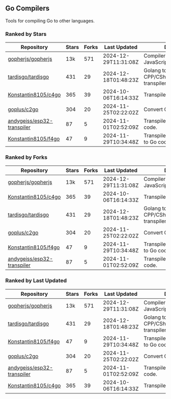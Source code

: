 ## Go Compilers

Tools for compiling Go to other languages.

### Ranked by Stars

| Repository | Stars | Forks | Last Updated | Description | 
|------------|-------|-------|--------------|-------------|
| [gopherjs/gopherjs](https://github.com/gopherjs/gopherjs) | 13k | 571 | 2024-12-29T11:31:08Z |  Compiler from Go to JavaScript. |
| [tardisgo/tardisgo](https://github.com/tardisgo/tardisgo) | 431 | 29 | 2024-12-18T01:48:23Z |  Golang to Haxe to CPP/CSharp/Java/JavaScript transpiler. |
| [Konstantin8105/c4go](https://github.com/Konstantin8105/c4go) | 365 | 39 | 2024-10-06T16:14:33Z |  Transpile C code to Go code. |
| [goplus/c2go](https://github.com/goplus/c2go) | 304 | 20 | 2024-11-25T02:22:02Z |  Convert C code to Go code. |
| [andygeiss/esp32-transpiler](https://github.com/andygeiss/esp32-transpiler) | 87 | 5 | 2024-11-01T02:52:09Z |  Transpile Go into Arduino code. |
| [Konstantin8105/f4go](https://github.com/Konstantin8105/f4go) | 47 | 9 | 2024-11-29T10:34:48Z |  Transpile FORTRAN 77 code to Go code. |

### Ranked by Forks

| Repository | Stars | Forks | Last Updated | Description | 
|------------|-------|-------|--------------|-------------|
| [gopherjs/gopherjs](https://github.com/gopherjs/gopherjs) | 13k | 571 | 2024-12-29T11:31:08Z |  Compiler from Go to JavaScript. |
| [Konstantin8105/c4go](https://github.com/Konstantin8105/c4go) | 365 | 39 | 2024-10-06T16:14:33Z |  Transpile C code to Go code. |
| [tardisgo/tardisgo](https://github.com/tardisgo/tardisgo) | 431 | 29 | 2024-12-18T01:48:23Z |  Golang to Haxe to CPP/CSharp/Java/JavaScript transpiler. |
| [goplus/c2go](https://github.com/goplus/c2go) | 304 | 20 | 2024-11-25T02:22:02Z |  Convert C code to Go code. |
| [Konstantin8105/f4go](https://github.com/Konstantin8105/f4go) | 47 | 9 | 2024-11-29T10:34:48Z |  Transpile FORTRAN 77 code to Go code. |
| [andygeiss/esp32-transpiler](https://github.com/andygeiss/esp32-transpiler) | 87 | 5 | 2024-11-01T02:52:09Z |  Transpile Go into Arduino code. |

### Ranked by Last Updated

| Repository | Stars | Forks | Last Updated | Description | 
|------------|-------|-------|--------------|-------------|
| [gopherjs/gopherjs](https://github.com/gopherjs/gopherjs) | 13k | 571 | 2024-12-29T11:31:08Z |  Compiler from Go to JavaScript. |
| [tardisgo/tardisgo](https://github.com/tardisgo/tardisgo) | 431 | 29 | 2024-12-18T01:48:23Z |  Golang to Haxe to CPP/CSharp/Java/JavaScript transpiler. |
| [Konstantin8105/f4go](https://github.com/Konstantin8105/f4go) | 47 | 9 | 2024-11-29T10:34:48Z |  Transpile FORTRAN 77 code to Go code. |
| [goplus/c2go](https://github.com/goplus/c2go) | 304 | 20 | 2024-11-25T02:22:02Z |  Convert C code to Go code. |
| [andygeiss/esp32-transpiler](https://github.com/andygeiss/esp32-transpiler) | 87 | 5 | 2024-11-01T02:52:09Z |  Transpile Go into Arduino code. |
| [Konstantin8105/c4go](https://github.com/Konstantin8105/c4go) | 365 | 39 | 2024-10-06T16:14:33Z |  Transpile C code to Go code. |

